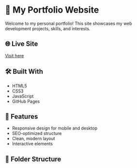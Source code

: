 # 🚀 My Portfolio Website

Welcome to my personal portfolio! This site showcases my web development projects, skills, and interests.

## 🌐 Live Site
[Visit here](https://Brian1789.github.io/brian-site)

## 🛠️ Built With
- HTML5
- CSS3
- JavaScript
- GitHub Pages

## 📱 Features
- Responsive design for mobile and desktop
- SEO-optimized structure
- Clean, modern layout
- Interactive elements

## 📂 Folder Structure
